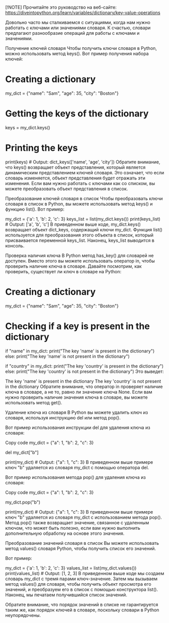 [!NOTE] Прочитайте это руководство на веб-сайте: https://diveintopython.org/learn/variables/dictionary/key-value-operations

Довольно часто мы сталкиваемся с ситуациями, когда нам нужно работать с ключами или значениями словаря. К счастью, словари предлагают разнообразие операций для работы с ключами и значениями.

Получение ключей словаря
Чтобы получить ключи словаря в Python, можно использовать метод keys(). Вот пример получения набора ключей:

# Creating a dictionary
my_dict = {"name": "Sam", "age": 35, "city": "Boston"}

# Getting the keys of the dictionary
keys = my_dict.keys()

# Printing the keys
print(keys) # Output: dict_keys(['name', 'age', 'city'])
Обратите внимание, что keys() возвращает объект представления, который является динамическим представлением ключей словаря. Это означает, что если словарь изменяется, объект представления будет отражать эти изменения. Если вам нужно работать с ключами как со списком, вы можете преобразовать объект представления в список.

Преобразование ключей словаря в список
Чтобы преобразовать ключи словаря в список в Python, вы можете использовать метод keys() и функцию list(). Вот пример:

my_dict = {'a': 1, 'b': 2, 'c': 3}
keys_list = list(my_dict.keys())
print(keys_list)  # Output: ['a', 'b', 'c']
В приведенном выше коде, my_dict.keys() возвращает объект dict_keys, содержащий ключи my_dict. Функция list() используется для преобразования этого объекта в список, который присваивается переменной keys_list. Наконец, keys_list выводится в консоль.

Проверка наличия ключа
В Python метод has_key() для словарей не доступен. Вместо этого вы можете использовать оператор in, чтобы проверить наличие ключа в словаре. Давайте посмотрим, как проверить, существует ли ключ в словаре на Python:

# Creating a dictionary
my_dict = {"name": "Sam", "age": 35, "city": "Boston"}

# Checking if a key is present in the dictionary
if "name" in my_dict:
    print("The key 'name' is present in the dictionary")
else:
    print("The key 'name' is not present in the dictionary")

if "country" in my_dict:
    print("The key 'country' is present in the dictionary")
else:
    print("The key 'country' is not present in the dictionary")
Это выведет:

The key 'name' is present in the dictionary
The key 'country' is not present in the dictionary
Обратите внимание, что оператор in проверяет наличие ключа в словаре, а не то, равно ли значение ключа None. Если вам нужно проверить наличие значения ключа в словаре, вы можете использовать метод get().

Удаление ключа из словаря
В Python вы можете удалить ключ из словаря, используя инструкцию del или метод pop().

Вот пример использования инструкции del для удаления ключа из словаря:

Copy code
my_dict = {"a": 1, "b": 2, "c": 3}

del my_dict["b"]

print(my_dict)  # Output: {"a": 1, "c": 3}
В приведенном выше примере ключ "b" удаляется из словаря my_dict с помощью оператора del.

Вот пример использования метода pop() для удаления ключа из словаря:

Copy code
my_dict = {"a": 1, "b": 2, "c": 3}

my_dict.pop("b")

print(my_dict)  # Output: {"a": 1, "c": 3}
В приведенном выше примере ключ "b" удаляется из словаря my_dict с использованием метода pop(). Метод pop() также возвращает значение, связанное с удаленным ключом, что может быть полезно, если вам нужно выполнить дополнительную обработку на основе этого значения.

Преобразование значений словаря в список
Вы можете использовать метод values() словаря Python, чтобы получить список его значений.

Вот пример:

my_dict = {'a': 1, 'b': 2, 'c': 3}
values_list = list(my_dict.values())
print(values_list) # Output: [1, 2, 3]
В приведенном выше коде мы создаем словарь my_dict с тремя парами ключ-значение. Затем мы вызываем метод values() для словаря, чтобы получить объект просмотра его значений, и преобразуем его в список с помощью конструктора list(). Наконец, мы печатаем получившийся список значений.

Обратите внимание, что порядок значений в списке не гарантируется таким же, как порядок ключей в словаре, поскольку словари в Python неупорядочены.
